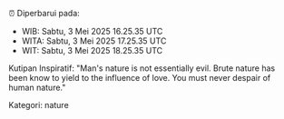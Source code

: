 ⏰ Diperbarui pada:
- WIB: Sabtu, 3 Mei 2025 16.25.35 UTC
- WITA: Sabtu, 3 Mei 2025 17.25.35 UTC
- WIT: Sabtu, 3 Mei 2025 18.25.35 UTC

Kutipan Inspiratif:
"Man's nature is not essentially evil. Brute nature has been know to yield to the influence of love. You must never despair of human nature."


Kategori: nature

